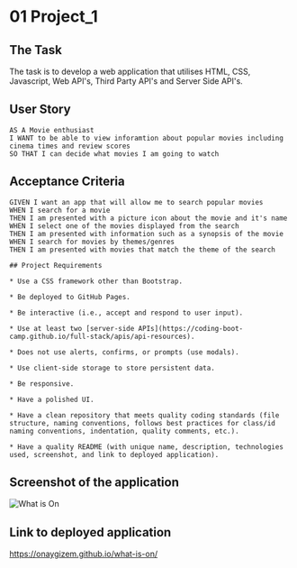 # 01 Project_1

## The Task

The task is to develop a web application that utilises HTML, CSS, Javascript, Web API's, Third Party API's and Server Side API's.

## User Story

```
AS A Movie enthusiast
I WANT to be able to view inforamtion about popular movies including cinema times and review scores
SO THAT I can decide what movies I am going to watch
```

## Acceptance Criteria

```
GIVEN I want an app that will allow me to search popular movies 
WHEN I search for a movie
THEN I am presented with a picture icon about the movie and it's name
WHEN I select one of the movies displayed from the search
THEN I am presented with information such as a synopsis of the movie
WHEN I search for movies by themes/genres
THEN I am presented with movies that match the theme of the search

## Project Requirements

* Use a CSS framework other than Bootstrap.

* Be deployed to GitHub Pages.

* Be interactive (i.e., accept and respond to user input).

* Use at least two [server-side APIs](https://coding-boot-camp.github.io/full-stack/apis/api-resources).

* Does not use alerts, confirms, or prompts (use modals).

* Use client-side storage to store persistent data.

* Be responsive.

* Have a polished UI.

* Have a clean repository that meets quality coding standards (file structure, naming conventions, follows best practices for class/id naming conventions, indentation, quality comments, etc.).

* Have a quality README (with unique name, description, technologies used, screenshot, and link to deployed application).
```

## Screenshot of the application
![What is On](/what-is-on/assets/img/screenshot.png?raw=true)

## Link to deployed application
https://onaygizem.github.io/what-is-on/